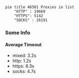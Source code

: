 
```mermaid
pie title 46501 Proxies in list
    "HTTP" : 19669
    "HTTPS": 5142
    "SOCKS" : 26191
```

### Some Info
#### Average Timeout

- mixed: 3.2s
- http: 1.2s
- https: 8.3s
- socks: 4.7s